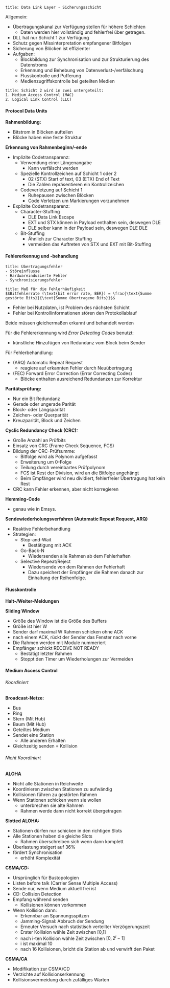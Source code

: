 ```ad-abstract
title: Data Link Layer - Sicherungsschicht
```

Allgemein:
- Übertragungskanal zur Verfügung stellen für höhere Schichten
	- Daten werden hier vollständig und fehlerfrei über getragen.
- DLL hat nur Schicht 1 zur Verfügung
- Schutz gegen Missinterpretation empfangener Bitfolgen
- Sicherung von Blöcken ist effizienter
- Aufgaben:
	- Blockbildung zur Synchronisation und zur Strukturierung des Datenstroms
	- Erkennung und Behebung von Datenverlust-/verfälschung
	- Flusskontrolle und Pufferung
	- Medienzugriffskontrolle bei geteilten Medien

```ad-abstract
title: Schicht 2 wird in zwei untergeteilt:
1. Medium Access Control (MAC)
2. Logical Link Control (LLC)
```

#### Protocol Data Units

**Rahmenbildung:**
- Bitstrom in Blöcken aufteilen
- Blöcke haben eine feste Struktur

**Erkennung von Rahmenbeginn/-ende**
- Implizite Codetransparenz:
	- Verwendung einer Längenangabe
		- Kann verfälscht werden
	- Spezielle Kontrollzeichen auf Schicht 1 oder 2
		- 02 (STX) Start of text, 03 (ETX) End of Text
		- Die Zahlen repräsentieren ein Kontrollzeichen
	- Codeverletzung auf Schicht 1
		- Ruhepausen zwischen Blöcken
		- Code Verletzen um Markierungen vorzunehmen
- Explizite Codetransparenz:
	- Character-Stuffing
		- DLE Data Link Escape
		- EXT und STX können in Payload enthalten sein, deswegen DLE
		- DLE selber kann in der Payload sein, deswegen DLE DLE
	- Bit-Stuffing
		- Ähnlich zur Character Stuffing
		- vermeiden das Auftreten von STX und EXT mit Bit-Stuffing

#### Fehlererkennug und -behandlung

```ad-note
title: Übertragungsfehler
- Störeinflusse
- Hardwareinduzierte Fehler
- Synchronisierungsfehler
```

```ad-info
title: Maß für die Fehlerhäufigkeit
$$Bitfehlerrate (\text{bit error rate, BER}) = \frac{\text{Summe gestörte Bits}}{\text{Summe übertragene Bits}}$$
```

- Fehler bei Nutzdaten, ist Problem des nächsten Schicht
- Fehler bei Kontrollinformationen stören den Protokollablauf

Beide müssen gleichermaßen erkannt und behandelt werden

Für die Fehlererkennung wird *Error Detecting Codes* benutzt:
- künstliche Hinzufügen von Redundanz vom Block beim Sender

Für Fehlerbehandlung:
- (ARQ) Automatic Repeat Request
	- reagiere auf erkannten Fehler durch Neuübertragung
- (FEC) Forward Error Correction (Error Correcting Codes)
	- Blöcke enthalten ausreichend Redundanzen zur Korrektur

**Paritätsprüfung:**
- Nur ein Bit Redundanz
- Gerade oder ungerade Parität
- Block- oder Längsparität
- Zeichen- oder Querparität
- Kreuzparität, Block und Zeichen

**Cyclic Redundancy Check (CRC):**
- Große Anzahl an Prüfbits
- Einsatz von CRC (Frame Check Sequence, FCS)
- Bildung der CRC-Prüfsumme:
	- Bitfolge wird als Polynom aufgefasst
	- Erweiterung um 0-Folge
	- Teilung durch vereinbartes Prüfpolynom
	- FCS ist Rest der Division, wird an die Bitfolge angehängt
	- Beim Empfänger wird neu dividiert, fehlerfreier Übertragung hat kein Rest
- CRC kann Fehler erkennen, aber nicht korregieren

**Hemming-Code**
- genau wie in Emsys.

**Sendewiederholungsverfahren (Automatic Repeat Request, ARQ)**
- Reaktive Fehlerbehandlung 
- Strategien:
	- Stop-and-Wait
		- Bestätigung mit ACK
	- Go-Back-N
		- Wiedersenden alle Rahmen ab dem Fehlerhaften
	- Selective Repeat/Reject
		- Wiedersende von dem Rahmen der Fehlerhaft
		- Dazu speichert der Empfänger die Rahmen danach zur Einhaltung der Reihenfolge.

#### Flusskontrolle

**Halt-/Weiter-Meldungen**

**Sliding Window**
- Größe des Window ist die Größe des Buffers
- Größe ist hier W
- Sender darf maximal W Rahmen schicken ohne ACK
- nach einem ACK, rückt der Sender das Fenster nach vorne
- Die Rahmen werden mit Module nummeriert 
- Empfänger schickt RECEIVE NOT READY
	- Bestätigt letzter Rahmen
	- Stoppt den Timer um Wiederholungen zur Vermeiden

#### Medium Access Control

###### Koordiniert

**Broadcast-Netze:**
- Bus
- Ring
- Stern (Mit Hub)
- Baum (Mit Hub)
- Geteiltes Medium
- Sendet eine Station
	- Alle anderen Erhalten
- Gleichzeitig senden = Kollision

###### Nicht Koordiniert

**ALOHA**
- Nicht alle Stationen in Reichweite
- Koordinieren zwischen Stationen zu aufwändig
- Kollisionen führen zu gestörten Rahmen
- Wenn Stationen schicken wenn sie wollen
	- unterbrechen sie alte Rahmen
	- Rahmen werde dann nicht korrekt übergetragen

**Slotted ALOHA:**
- Stationen dürfen nur schicken in den richtigen Slots
- Alle Stationen haben die gleiche Slots
	- Rahmen überschreiben sich wenn dann komplett
- Überlastung steigert auf 36%
- fördert Synchronisation
	- erhöht Komplexität

**CSMA/CD:**
- Ursprünglich für Bustopologien
- Listen before talk (Carrier Sense Multiple Access)
- Sende nur, wenn Medium aktuell frei ist
- CD: Collision Detection
- Empfang während senden
	- Kollisionen können vorkommen
- Wenn Kollision dann:
	- Erkennbar an Spannungsspitzen
	- Jamming-Signal: Abbruch der Sendung
	- Erneuter Versuch nach statistisch verteilter Verzögerungszeit
	- Erster Kollision wähle Zeit zwischen [0,1]
	- nach i-ten Kollision wähle Zeit zwischen $[0,2^{i}-1]$
	- i ist maximal 10
	- nach 16 Kollisionen, bricht die Station ab und verwirft den Paket

**CSMA/CA**
- Modifikation zur CSMA/CD
- Verzichte auf Kollisionserkennung
- Kollisionsvermeidung durch zufälliges Warten